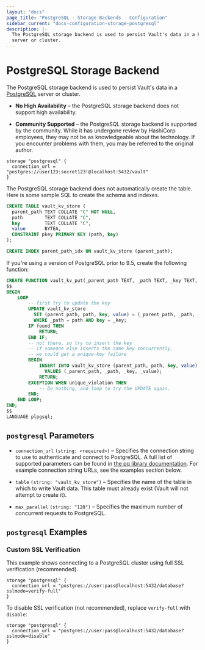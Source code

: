 ```yaml
---
layout: "docs"
page_title: "PostgreSQL - Storage Backends - Configuration"
sidebar_current: "docs-configuration-storage-postgresql"
description: |-
  The PostgreSQL storage backend is used to persist Vault's data in a PostgreSQL
  server or cluster.
---
```


# PostgreSQL Storage Backend

The PostgreSQL storage backend is used to persist Vault's data in a
[PostgreSQL][postgresql] server or cluster.

- **No High Availability** – the PostgreSQL storage backend does not support
  high availability.

- **Community Supported** – the PostgreSQL storage backend is supported by the
  community. While it has undergone review by HashiCorp employees, they may not
  be as knowledgeable about the technology. If you encounter problems with them,
  you may be referred to the original author.

```hcl
storage "postgresql" {
  connection_url = "postgres://user123:secret123!@localhost:5432/vault"
}
```

The PostgreSQL storage backend does not automatically create the table. Here is
some sample SQL to create the schema and indexes.

```sql
CREATE TABLE vault_kv_store (
  parent_path TEXT COLLATE "C" NOT NULL,
  path        TEXT COLLATE "C",
  key         TEXT COLLATE "C",
  value       BYTEA,
  CONSTRAINT pkey PRIMARY KEY (path, key)
);

CREATE INDEX parent_path_idx ON vault_kv_store (parent_path);
```

If you're using a version of PostgreSQL prior to 9.5, create the following function:

```sql
CREATE FUNCTION vault_kv_put(_parent_path TEXT, _path TEXT, _key TEXT, _value BYTEA) RETURNS VOID AS
$$
BEGIN
    LOOP
        -- first try to update the key
        UPDATE vault_kv_store
          SET (parent_path, path, key, value) = (_parent_path, _path, _key, _value)
          WHERE _path = path AND key = _key;
        IF found THEN
            RETURN;
        END IF;
        -- not there, so try to insert the key
        -- if someone else inserts the same key concurrently,
        -- we could get a unique-key failure
        BEGIN
            INSERT INTO vault_kv_store (parent_path, path, key, value)
              VALUES (_parent_path, _path, _key, _value);
            RETURN;
        EXCEPTION WHEN unique_violation THEN
            -- Do nothing, and loop to try the UPDATE again.
        END;
    END LOOP;
END;
$$
LANGUAGE plpgsql;
```

## `postgresql` Parameters

- `connection_url` `(string: <required>)` – Specifies the connection string to
  use to authenticate and connect to PostgreSQL. A full list of supported
  parameters can be found in [the pq library documentation][pglib]. For example
  connection string URLs, see the examples section below.

- `table` `(string: "vault_kv_store")` – Specifies the name of the table in
  which to write Vault data. This table must already exist (Vault will not
  attempt to create it).

- `max_parallel` `(string: "128")` – Specifies the maximum number of concurrent
  requests to PostgreSQL.

## `postgresql` Examples

### Custom SSL Verification

This example shows connecting to a PostgreSQL cluster using full SSL
verification (recommended).

```hcl
storage "postgresql" {
  connection_url = "postgres://user:pass@localhost:5432/database?sslmode=verify-full"
}
```

To disable SSL verification (not recommended), replace `verify-full` with
`disable`:

```hcl
storage "postgresql" {
  connection_url = "postgres://user:pass@localhost:5432/database?sslmode=disable"
}
```

[postgresql]: https://www.postgresql.org/
[pglib]: https://godoc.org/github.com/lib/pq#hdr-Connection_String_Parameters
